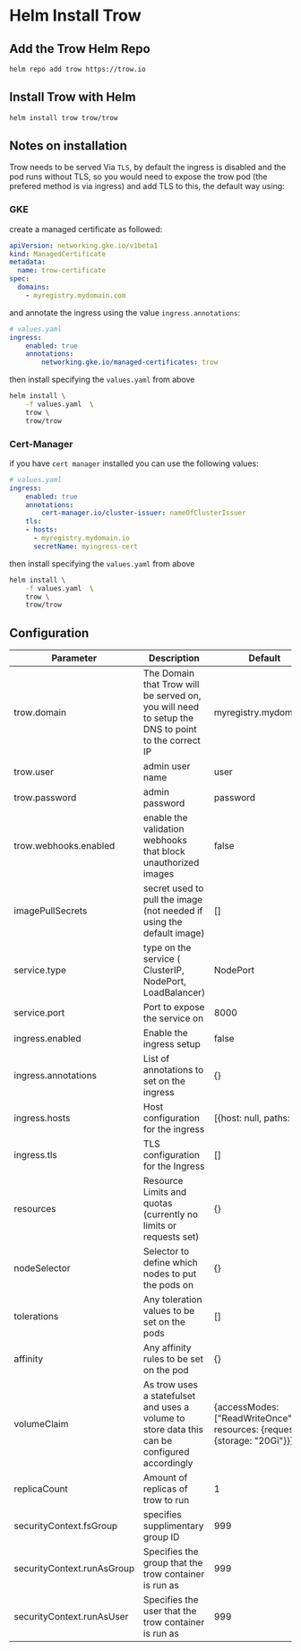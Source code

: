 # Helm Install Trow

## Add the Trow Helm Repo

```bash
helm repo add trow https://trow.io
```

## Install Trow with Helm

```bash
helm install trow trow/trow
```
## Notes on installation
Trow needs to be served Via `TLS`, by default the ingress is disabled and the pod runs without TLS, so you would need to expose the trow pod (the prefered method is via ingress) and add TLS to this, the default way using:
### GKE
create a managed certificate as followed:
```yaml
apiVersion: networking.gke.io/v1beta1
kind: ManagedCertificate
metadata:
  name: trow-certificate
spec:
  domains:
    - myregistry.mydomain.com
```

and annotate the ingress using the value `ingress.annotations`:
```yaml
# values.yaml
ingress:
    enabled: true
    annotations: 
        networking.gke.io/managed-certificates: trow
```
 then install specifying the `values.yaml` from above
```bash
helm install \
    -f values.yaml  \
    trow \
    trow/trow
```

### Cert-Manager
if you have `cert manager` installed you can use the following values:
```yaml
# values.yaml
ingress:
    enabled: true
    annotations:
        cert-manager.io/cluster-issuer: nameOfClusterIssuer
    tls: 
    - hosts:
      - myregistry.mydomain.io
      secretName: myingress-cert
```

then install specifying the `values.yaml` from above
```bash
helm install \
    -f values.yaml  \
    trow \
    trow/trow
```

## Configuration

| Parameter                  | Description                                                                                       | Default                                                                    |
|----------------------------|---------------------------------------------------------------------------------------------------|----------------------------------------------------------------------------|
| trow.domain                | The Domain that Trow will be served on, you will need to setup the DNS to point to the correct IP | myregistry.mydomain.io                                                     |
| trow.user                  | admin user name                                                                                   | user                                                                       |
| trow.password              | admin password                                                                                    | password                                                                   |
| trow.webhooks.enabled      | enable the validation webhooks that block unauthorized images                                     | false                                                                      |
| imagePullSecrets           | secret used to pull the image (not needed if using the default image)                             | []                                                                         |
| service.type               | type on the service ( ClusterIP, NodePort, LoadBalancer)                                          | NodePort                                                                   |
| service.port               | Port to expose the service on                                                                     | 8000                                                                       |
| ingress.enabled            | Enable the ingress setup                                                                          | false                                                                      |
| ingress.annotations        | List of annotations to set on the ingress                                                         | {}                                                                         |
| ingress.hosts              | Host configuration for the ingress                                                                | [{host: null, paths: ['/']}}                                               |
| ingress.tls                | TLS configuration for the Ingress                                                                 | []                                                                         |
| resources                  | Resource Limits and quotas (currently no limits or requests set)                                  | {}                                                                         |
| nodeSelector               | Selector to define which nodes to put the pods on                                                  | {}                                                                         |
| tolerations                | Any toleration values to be set on the pods                                                       | []                                                                         |
| affinity                   | Any affinity rules to be set on the pod                                                           | {}                                                                         |
| volumeClaim                | As trow uses a statefulset and uses a volume to store data this can be configured accordingly     | {accessModes: ["ReadWriteOnce"], resources: {requests: {storage: "20Gi"}}} |
| replicaCount               | Amount of replicas of trow to run                                                                 | 1                                                                          |
| securityContext.fsGroup    | specifies supplimentary group ID                                                                                         | 999                                                                        |
| securityContext.runAsGroup | Specifies the group that the trow container is run as                                             | 999                                                                        |
| securityContext.runAsUser  | Specifies the user that the trow container is run as                                              | 999                                                                        |
